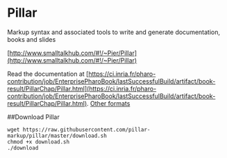 # Pillar

Markup syntax and associated tools to write and generate documentation, books and slides

[http://www.smalltalkhub.com/#!/~Pier/Pillar](http://www.smalltalkhub.com/#!/~Pier/Pillar)

Read the documentation at [https://ci.inria.fr/pharo-contribution/job/EnterprisePharoBook/lastSuccessfulBuild/artifact/book-result/PillarChap/Pillar.html](https://ci.inria.fr/pharo-contribution/job/EnterprisePharoBook/lastSuccessfulBuild/artifact/book-result/PillarChap/Pillar.html).
[Other formats](https://ci.inria.fr/pharo-contribution/job/EnterprisePharoBook/lastSuccessfulBuild/artifactbook-result/PillarChap/)

##Download Pillar

```
wget https://raw.githubusercontent.com/pillar-markup/pillar/master/download.sh
chmod +x download.sh
./download
```

